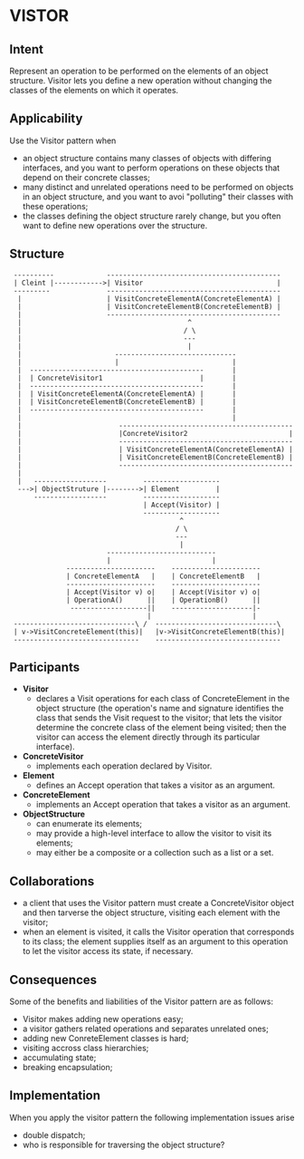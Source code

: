 VISTOR
======

Intent
------

Represent an operation to be performed on the elements of an object
structure. Visitor lets you define a new operation without changing
the classes of the elements on which it operates.


Applicability
-------------

Use the Visitor pattern when
- an object structure contains many classes of objects with differing
  interfaces, and you want to perform operations on these objects
  that depend on their concrete classes;
- many distinct and unrelated operations need to be performed 
  on objects in an object structure, and you want to avoi "polluting"
  their classes with these operations;
- the classes defining the object structure rarely change, but you
  often want to define new operations over the structure.


Structure
---------

```
 ----------             -------------------------------------------
 | Cleint |------------>| Visitor                                 |
 ---------              -------------------------------------------
  |                     | VisitConcreteElementA(ConcreteElementA) |
  |                     | VisitConcreteElementB(ConcreteElementB) |
  |                     -------------------------------------------
  |                                         ^
  |                                        / \
  |                                        ---
  |                                         |
  |                       ------------------------------
  |                       |                            |
  |  -------------------------------------------       | 
  |  | ConcreteVisitor1                        |       |
  |  -------------------------------------------       |
  |  | VisitConcreteElementA(ConcreteElementA) |       |
  |  | VisitConcreteElementB(ConcreteElementB) |       |
  |  -------------------------------------------       |
  |                                                    |
  |                        -------------------------------------------
  |                        |ConcreteVisitor2                         |
  |                        -------------------------------------------
  |                        | VisitConcreteElementA(ConcreteElementA) |
  |                        | VisitConcreteElementB(ConcreteElementB) |
  |                        -------------------------------------------
  |
  |   ------------------         -------------------
  --->| ObjectStruture |-------->| Element         |
      ------------------         -------------------
                                 | Accept(Visitor) |
                                 -------------------
                                          ^
                                         / \
                                         ---
                                          |
                        ---------------------------
                        |                         |
              ----------------------    ----------------------
              | ConcreteElementA   |    | ConcreteElementB   |
              ----------------------    ----------------------
              | Accept(Visitor v) o|    | Accept(Visitor v) o|
              | OperationA()      ||    | OperationB()      ||
               -------------------||    --------------------|-
                                  |                         |
 ------------------------------\ /  ------------------------------\  
 | v->VisitConcreteElement(this)|   |v->VisitConcreteElementB(this)| 
 -------------------------------    -------------------------------
```


Participants
------------

- **Visitor**
  - declares a Visit operations for each class of ConcreteElement
    in the object structure
    (the operation's name and signature identifies the class 
     that sends the Visit request to the visitor; 
     that lets the visitor determine the concrete class 
     of the element being visited;
     then the visitor can access the element directly through
     its particular interface).
- **ConcreteVisitor**
  - implements each operation declared by Visitor.
- **Element**
  - defines an Accept operation that takes a visitor as an argument.
- **ConcreteElement**
  - implements an Accept operation that takes a visitor 
    as an argument.
- **ObjectStructure**
   - can enumerate its elements;
   - may provide a high-level interface to allow the visitor to visit
     its elements;
   - may either be a composite or a collection such as a list
     or a set.


Collaborations
--------------

- a client that uses the Visitor pattern must create 
  a ConcreteVisitor object and then tarverse the object structure,
  visiting each element with the visitor;
- when an element is visited, it calls the Visitor operation 
  that corresponds to its class; the element supplies itself 
  as an argument to this operation 
  to let the visitor access its state, if necessary.


Consequences
------------

Some of the benefits and liabilities of the Visitor pattern 
are as follows:
- Visitor makes adding new operations easy;
- a visitor gathers related operations and separates unrelated ones;
- adding new ConreteElement classes is hard;
- visiting accross class hierarchies;
- accumulating state;
- breaking encapsulation;


Implementation
--------------

When you apply the visitor pattern 
the following implementation issues arise
- double dispatch;
- who is responsible for traversing the object structure?


